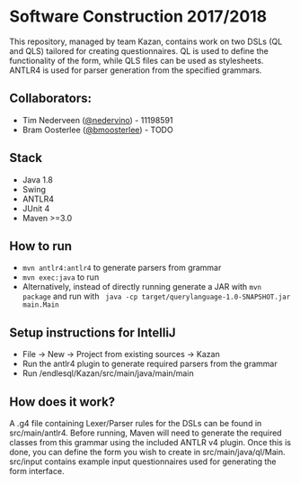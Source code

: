 # Software Construction 2017/2018
This repository, managed by team Kazan, contains work on two DSLs (QL and QLS) tailored for creating questionnaires. QL is used to define the functionality of the form, while QLS files can be used as stylesheets. ANTLR4 is used for parser generation from the specified grammars.


## Collaborators:
* Tim Nederveen ([@nedervino](mailto:tim.nederveen@hotmail.com)) - 11198591
* Bram Oosterlee ([@bmoosterlee](mailto:bram.oosterlee@student.uva.nl)) - TODO 

## Stack
* Java 1.8
* Swing
* ANTLR4
* JUnit 4
* Maven >=3.0

## How to run
* ```mvn antlr4:antlr4``` to generate parsers from grammar
* ```mvn exec:java``` to run
* Alternatively, instead of directly running generate a JAR with ```mvn package``` and run with ``` java -cp target/querylanguage-1.0-SNAPSHOT.jar main.Main``` 

## Setup instructions for IntelliJ
* File -> New -> Project from existing sources -> Kazan
* Run the antlr4 plugin to generate required parsers from the grammar
* Run /endlesql/Kazan/src/main/java/main/main


## How does it work?
A .g4 file containing Lexer/Parser rules for the DSLs can be found in src/main/antlr4. Before running, Maven will need to generate the required classes from this grammar using the included ANTLR v4 plugin.
Once this is done, you can define the form you wish to create in src/main/java/ql/Main. src/input contains example input questionnaires used for generating the form interface.

